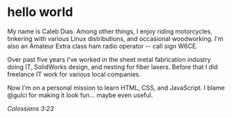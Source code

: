 # hello world

My name is Caleb Dias. Among other things, I enjoy riding motorcycles, tinkering with various Linux distributions, and occasional woodworking. I'm also an Amateur Extra class ham radio operator -- call sign W6CE.

Over past five years I've worked in the sheet metal fabrication industry doing IT, SolidWorks design, and nesting for fiber lasers. Before that I did freelance IT work for various local companies.

Now I'm on a personal mission to learn HTML, CSS, and JavaScript. I blame @gulci for making it look fun... maybe even useful.

_Colossians 3:23_
